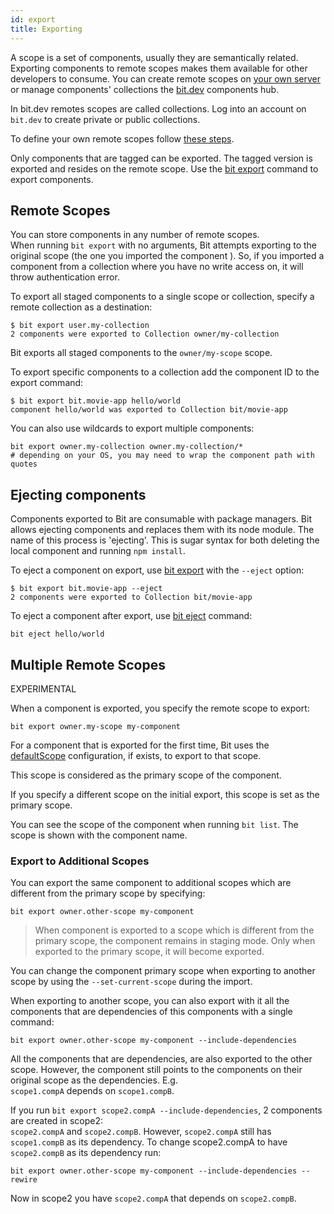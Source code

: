 ```yaml
---
id: export
title: Exporting
---
```


A scope is a set of components, usually they are semantically related. Exporting components to remote scopes makes them available for other developers to consume. You can create remote scopes on [your own server](/docs/bit-server) or manage components' collections the [bit.dev](https://bit.dev) components hub.  

In bit.dev remotes scopes are called collections. Log into an account on `bit.dev` to create private or public collections.  

To define your own remote scopes follow [these steps](/docs/bit-server#working-with-remote-scopes).  

Only components that are tagged can be exported. The tagged version is exported and resides on the remote scope. Use the [bit export](/docs/apis/cli-all#export) command to export components.

## Remote Scopes

You can store components in any number of remote scopes.  
When running `bit export` with no arguments, Bit attempts exporting to the original scope (the one you imported the component ). So, if you imported a component from a collection where you have no write access on, it will throw authentication error.  

To export all staged components to a single scope or collection, specify a remote collection as a destination:

```shell
$ bit export user.my-collection
2 components were exported to Collection owner/my-collection
```

Bit exports all staged components to the `owner/my-scope` scope.

To export specific components to a collection add the component ID to the export command:

```shell
$ bit export bit.movie-app hello/world
component hello/world was exported to Collection bit/movie-app
```

You can also use wildcards to export multiple components:  

```shell
bit export owner.my-collection owner.my-collection/*
# depending on your OS, you may need to wrap the component path with quotes
```

## Ejecting components

Components exported to Bit are consumable with package managers. Bit allows ejecting components and replaces them with its node module. The name of this process is 'ejecting'. This is sugar syntax for both deleting the local component and running `npm install`.

To eject a component on export, use [bit export](/docs/apis/cli-all#export) with the `--eject` option:

```shell
$ bit export bit.movie-app --eject
2 components were exported to Collection bit/movie-app
```

To eject a component after export, use [bit eject](/docs/apis/cli-all#eject) command:  

```shell
bit eject hello/world
```

## Multiple Remote Scopes

EXPERIMENTAL

When a component is exported, you specify the remote scope to export:  

```shell
bit export owner.my-scope my-component
```

For a component that is exported for the first time, Bit uses the [defaultScope](/docs/conf-bit-json#defaultscope_) configuration, if exists, to export to that scope.  

This scope is considered as the primary scope of the component.  

If you specify a different scope on the initial export, this scope is set as the primary scope.  

You can see the scope of the component when running `bit list`. The scope is shown with the component name.  

### Export to Additional Scopes  

You can export the same component to additional scopes which are different from the primary scope by specifying:  

```shell
bit export owner.other-scope my-component
```

> When component is exported to a scope which is different from the primary scope, the component remains in staging mode. Only when exported to the primary scope, it will become exported.  

You can change the component primary scope when exporting to another scope by using the `--set-current-scope` during the import.  

When exporting to another scope, you can also export with it all the components that are dependencies of this components with a single command:  

```shell
bit export owner.other-scope my-component --include-dependencies
```

All the components that are dependencies, are also exported to the other scope. However, the component still points to the components on their original scope as the dependencies. E.g.  
`scope1.compA` depends on `scope1.compB`.  

If you run `bit export scope2.compA --include-dependencies`, 2 components are created in scope2:  
`scope2.compA` and `scope2.compB`. However, `scope2.compA` still has `scope1.compB` as its dependency. To change scope2.compA to have `scope2.compB` as its dependency run:  

```shell
bit export owner.other-scope my-component --include-dependencies --rewire
```

Now in scope2 you have `scope2.compA` that depends on `scope2.compB`.  
